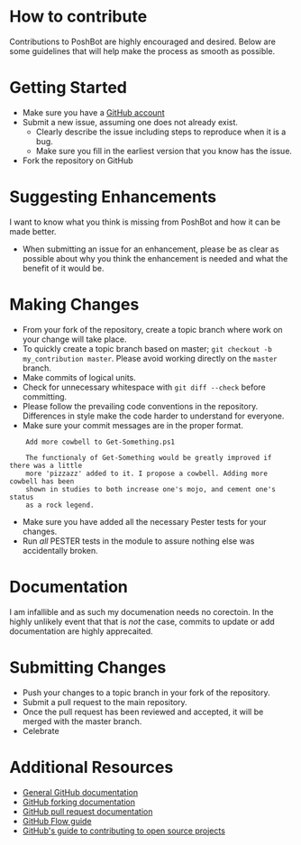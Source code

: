 # How to contribute
Contributions to PoshBot are highly encouraged and desired. Below are some guidelines that will help make the process as smooth as possible.

# Getting Started
* Make sure you have a [GitHub account](https://github.com/signup/free)
* Submit a new issue, assuming one does not already exist.
  * Clearly describe the issue including steps to reproduce when it is a bug.
  * Make sure you fill in the earliest version that you know has the issue.
* Fork the repository on GitHub

# Suggesting Enhancements
I want to know what you think is missing from PoshBot and how it can be made better.
* When submitting an issue for an enhancement, please be as clear as possible about why you think the enhancement is needed and what the benefit of
it would be.

# Making Changes
* From your fork of the repository, create a topic branch where work on your change will take place.
* To quickly create a topic branch based on master; `git checkout -b my_contribution master`. Please avoid working directly on the `master` branch.
* Make commits of logical units.
* Check for unnecessary whitespace with `git diff --check` before committing.
* Please follow the prevailing code conventions in the repository. Differences in style make the code harder to understand for everyone.
* Make sure your commit messages are in the proper format.
````
    Add more cowbell to Get-Something.ps1

    The functionaly of Get-Something would be greatly improved if there was a little
    more 'pizzazz' added to it. I propose a cowbell. Adding more cowbell has been
    shown in studies to both increase one's mojo, and cement one's status
    as a rock legend.
````

* Make sure you have added all the necessary Pester tests for your changes.
* Run _all_ PESTER tests in the module to assure nothing else was accidentally broken.

# Documentation
I am infallible and as such my documenation needs no corectoin. In the highly
unlikely event that that is _not_ the case, commits to update or add documentation
are highly apprecaited.

# Submitting Changes
* Push your changes to a topic branch in your fork of the repository.
* Submit a pull request to the main repository.
* Once the pull request has been reviewed and accepted, it will be merged with the master branch.
* Celebrate

# Additional Resources
* [General GitHub documentation](https://help.github.com/)
* [GitHub forking documentation](https://guides.github.com/activities/forking/)
* [GitHub pull request documentation](https://help.github.com/send-pull-requests/)
* [GitHub Flow guide](https://guides.github.com/introduction/flow/)
* [GitHub's guide to contributing to open source projects](https://guides.github.com/activities/contributing-to-open-source/)
